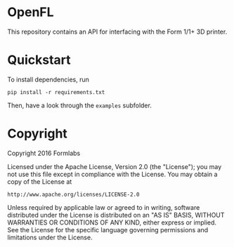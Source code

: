 # OpenFL
This repository contains an API for interfacing with the Form 1/1+ 3D printer.

# Quickstart
To install dependencies, run
```
pip install -r requirements.txt
```

Then, have a look through the `examples` subfolder.

# Copyright
Copyright 2016 Formlabs

Licensed under the Apache License, Version 2.0 (the "License");
you may not use this file except in compliance with the License.
You may obtain a copy of the License at

    http://www.apache.org/licenses/LICENSE-2.0

Unless required by applicable law or agreed to in writing, software
distributed under the License is distributed on an "AS IS" BASIS,
WITHOUT WARRANTIES OR CONDITIONS OF ANY KIND, either express or implied.
See the License for the specific language governing permissions and
limitations under the License.
